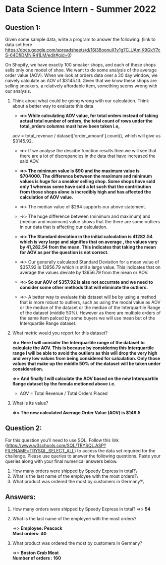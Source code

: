 # Data Science Intern - Summer 2022


## Question 1:

 Given some sample data, write a program to answer the following: (link to data set here https://docs.google.com/spreadsheets/d/16i38oonuX1y1g7C_UAmiK9GkY7cS-64DfiDMNiR41LM/edit#gid=0)
 
 On Shopify, we have exactly 100 sneaker shops, and each of these shops sells only one model of shoe. We want to do some analysis of the average order value (AOV). When we look at orders data over a 30 day window, we naively calculate an AOV of $3145.13. Given that we know these shops are selling sneakers, a relatively affordable item, something seems wrong with our analysis. 

1. Think about what could be going wrong with our calculation. Think about a better way to evaluate this data.

   - <b>=>> While calculating AOV value, for total orders instead of taking actual total number of orders, the total count of rows under the total_orders columns must have been taken i.e,</b>

   aov = total_revenue / dataset['order_amount'].count(), which will give us $3145.92.

   - =>> If we analyse the descibe function results then we will see that there are a lot of discrepancies in the data that have increased the said AOV.

   - <b>=>> The minimum value is $90 and the maximum value is $704000. The difference between the maximum and minimum values is huge for a sneaker selling shop. Some shops have sold only 1 whereas some have sold a lot such that the contribution from those shops alone is incredibly high and has affected the calculation of AOV value.</b>

   - =>> The median value of $284 supports our above statement.

   - =>> The huge difference between (minimum and maximum) and (median and maximum) value shows that the there are some outliers in our data that is affecting our calculation.

   - <b>=>> The Standard deviation in the initial calculation is 41282.54 which is very large and signifies that on average , the values vary by 41,282.54 from the mean. This indicates that taking the mean for AOV as per the question is not correct.</b>

   - =>> Our generally calculated Standard Deviation for a mean value of $357.92 is 13956.79 which is still a large value. This indicates that on average the values deviate by 13956.79 from the mean or AOV.

   - <b>=>> So our AOV of $357.92 is also not accurrate and we need to consider some other methods that will eliminate the outliers.</b>

   - =>> A better way to evaluate this dataset will be by using a method that is more robust to outliers, such as using the modal value as AOV or the median of the dataset or the median of the Interquartile Range of the dataset (middle 50%). However as there are multiple orders of the same item palced by some buyers we will use mean but of the Interquartile Range dataset.


2. What metric would you report for this dataset?
   
   <b>=>> Here I will consider the Interquartile range of the dataset to calculate the AOV. This is because by considering this Interquartile range I will be able to avoid the outliers as this will drop the very high and very low values from being considered for calculation. Only those values that make up the middle 50% of the dataset will be taken under consideration.

   =>> And finally I will calculate the AOV based on the new Interquartile Range dataset by the fomula metioned above i.e.</b>

   - AOV = Total Revenue / Total Orders Placed

3. What is its value?

   <b>=>> The new calculated Average Order Value (AOV) is $149.5</b>





## Question 2: 

For this question you’ll need to use SQL. Follow this link (https://www.w3schools.com/SQL/TRYSQL.ASP?FILENAME=TRYSQL_SELECT_ALL) to access the data set required for the challenge. Please use queries to answer the following questions. Paste your queries along with your final numerical answers below.

1. How many orders were shipped by Speedy Express in total?\
2. What is the last name of the employee with the most orders?\
3. What product was ordered the most by customers in Germany?\

## Answers: 

1. How many orders were shipped by Speedy Express in total? 
   =>> **54**

2. What is the last name of the employee with the most orders?

   =>> **Employee: Peacock**\
   **Most orders: 40**

3. What product was ordered the most by customers in Germany? <br/>

   =>> **Boston Crab Meat**\
    **Number of orders : 160**
   
